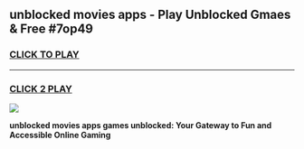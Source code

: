 
## unblocked movies apps - Play Unblocked Gmaes & Free #7op49
<h3>
<a href="https://news.freeplayer.one?title=unblocked_movies_apps&ref=26F">CLICK TO PLAY</a></h3>
<hr>

<h3>
<a href="https://news.freeplayer.one?title=unblocked_movies_apps&ref=26F">CLICK 2 PLAY</a>
  
</h3>

<a href="https://news.freeplayer.one?title=unblocked_movies_apps&ref=26F/"><img src="https://clearcache.store/games.png"></a>


**unblocked movies apps games unblocked: Your Gateway to Fun and Accessible Online Gaming**
